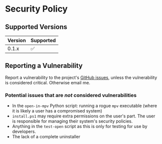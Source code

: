 # Security Policy

## Supported Versions

| Version | Supported          |
| ------- | ------------------ |
| 0.1.x   | :white_check_mark: |

## Reporting a Vulnerability

Report a vulnerability to the project's [GitHub issues](https://github.com/Tatsh/open-in-mpv/issues), unless the vulnerability
is considered critical. Otherwise email me.

### Potential issues that are *not* considered vulnerabilities

* In the `open-in-mpv` Python script: running a rogue `mpv` executable (where it is likely a user has a compromised system)
* `install.ps1` may require extra permissions on the user's part. The user is responsible for managing their system's security
policies.
* Anything in the `test-open` script as this is only for testing for use by developers.
* The lack of a complete uninstaller
